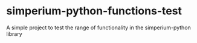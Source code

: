 simperium-python-functions-test
===============================

A simple project to test the range of functionality in the simperium-python library
